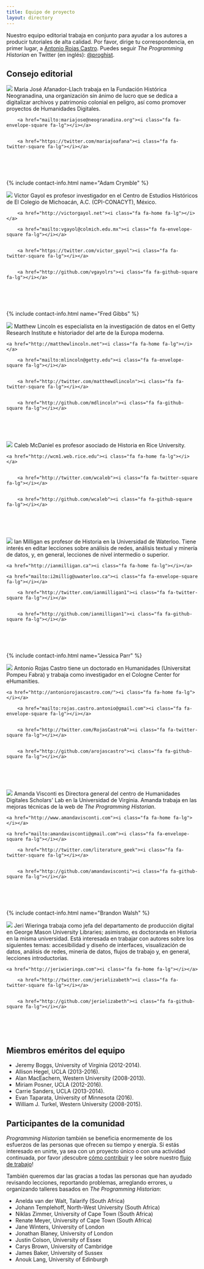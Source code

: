 ```yaml
---
title: Equipo de proyecto
layout: directory
---
```


Nuestro equipo editorial trabaja en conjunto para ayudar a los autores a producir tutoriales de alta calidad. Por favor, dirige tu correspondencia, en primer lugar, a <a href="mailto:rojas.castro.antonio@gmail.com">Antonio Rojas Castro</a>. Puedes seguir *The Programming Historian* en Twitter (en inglés): [@proghist](http://twitter.com/proghist).

## Consejo editorial

<div class="contact-box">
<img class="avatar" src="http://programminghistorian.org/avatars/Maria-Jose-Afanador-Llach.png" />
Maria José Afanador-Llach trabaja en la Fundación Histórica Neogranadina, una organización sin ánimo de lucro que se dedica a digitalizar archivos y patrimonio colonial en peligro, así como promover proyectos de Humanidades Digitales.
 
<br />
	
	
		<a href="mailto:mariajose@neogranadina.org"><i class="fa fa-envelope-square fa-lg"></i></a>
	
	
		<a href="https://twitter.com/mariajoafana"><i class="fa fa-twitter-square fa-lg"></i></a>
<br /><br /><br />
</div>

{% include contact-info.html name="Adam Crymble" %}

<div class="contact-box">
<img class="avatar" src="http://programminghistorian.org/avatars/Victor-Gayol.png" />
Víctor Gayol es profesor investigador en el Centro de Estudios Históricos de El Colegio de Michoacán, A.C. (CPI-CONACYT), México.
 
<br />
	
		<a href="http://victorgayol.net"><i class="fa fa-home fa-lg"></i></a>
		
		<a href="mailto:vgayol@colmich.edu.mx"><i class="fa fa-envelope-square fa-lg"></i></a>
	
	
		<a href="https://twitter.com/victor_gayol"><i class="fa fa-twitter-square fa-lg"></i></a>
	
	
		<a href="http://github.com/vgayolrs"><i class="fa fa-github-square fa-lg"></i></a>
	
<br /><br /><br />
</div>

{% include contact-info.html name="Fred Gibbs" %}

<div class="contact-box">
<img class="avatar" src="http://programminghistorian.org/avatars/Matthew-Lincoln.png" />
Matthew Lincoln es especialista en la investigación de datos en el Getty Research Institute e historiador del arte de la Europa moderna. 
 
<br />

	<a href="http://matthewlincoln.net"><i class="fa fa-home fa-lg"></i></a>
	
		<a href="mailto:mlincoln@getty.edu"><i class="fa fa-envelope-square fa-lg"></i></a>
	
	
		<a href="http://twitter.com/matthewdlincoln"><i class="fa fa-twitter-square fa-lg"></i></a>
	
	
		<a href="http://github.com/mdlincoln"><i class="fa fa-github-square fa-lg"></i></a>
	
<br /><br /><br />
</div>

<div class="contact-box">
<img class="avatar" src="http://programminghistorian.org/avatars/Caleb-McDaniel.png" />
Caleb McDaniel es profesor asociado de Historia en Rice University.
 
<br />

	<a href="http://wcm1.web.rice.edu"><i class="fa fa-home fa-lg"></i></a>
	
	
		<a href="http://twitter.com/wcaleb"><i class="fa fa-twitter-square fa-lg"></i></a>
	
	
		<a href="http://github.com/wcaleb"><i class="fa fa-github-square fa-lg"></i></a>
	
<br /><br /><br />
</div>

<div class="contact-box">
<img class="avatar" src="http://programminghistorian.org/avatars/Ian-Milligan.png" />
Ian Milligan es profesor de Historia en la Universidad de Waterloo. Tiene interés en editar lecciones sobre análisis de redes, análisis textual y minería de datos, y, en general, lecciones de nivel intermedio o superior.
 
<br />

	<a href="http://ianmilligan.ca"><i class="fa fa-home fa-lg"></i></a>
	
	<a href="mailto:i2millig@uwaterloo.ca"><i class="fa fa-envelope-square fa-lg"></i></a>
	
		<a href="http://twitter.com/ianmilligan1"><i class="fa fa-twitter-square fa-lg"></i></a>
	
	
		<a href="http://github.com/ianmilligan1"><i class="fa fa-github-square fa-lg"></i></a>
	
<br /><br /><br />
</div>

{% include contact-info.html name="Jessica Parr" %}

<div class="contact-box">
<img class="avatar" src="http://programminghistorian.org/avatars/Antonio-Rojas-Castro.png" />
Antonio Rojas Castro tiene un doctorado en Humanidades (Universitat Pompeu Fabra) y trabaja como investigador en el Cologne Center for eHumanities.
 
<br />

	<a href="http://antoniorojascastro.com/"><i class="fa fa-home fa-lg"></i></a>
	
		<a href="mailto:rojas.castro.antonio@gmail.com"><i class="fa fa-envelope-square fa-lg"></i></a>
	
	
		<a href="http://twitter.com/RojasCastroA"><i class="fa fa-twitter-square fa-lg"></i></a>
	
	
		<a href="http://github.com/arojascastro"><i class="fa fa-github-square fa-lg"></i></a>
	
<br /><br /><br />
</div>

<div class="contact-box">
<img class="avatar" src="http://programminghistorian.org/avatars/Amanda-Visconti.png" />
Amanda Visconti es Directora general del centro de Humanidades Digitales Scholars' Lab en la Universidad de Virginia. Amanda trabaja en las mejoras técnicas de la web de <em>The Programming Historian</em>. 
 
<br />

	<a href="http://www.amandavisconti.com"><i class="fa fa-home fa-lg"></i></a>
	
	<a href="mailto:amandavisconti@gmail.com"><i class="fa fa-envelope-square fa-lg"></i></a>
	
		<a href="http://twitter.com/literature_geek"><i class="fa fa-twitter-square fa-lg"></i></a>
	
	
		<a href="http://github.com/amandavisconti"><i class="fa fa-github-square fa-lg"></i></a>
	
<br /><br /><br />
</div>

{% include contact-info.html name="Brandon Walsh" %}

<div class="contact-box">
<img class="avatar" src="http://programminghistorian.org/avatars/Jeri-Wieringa.png" />
Jeri Wieringa trabaja como jefa del departamento de producción digital en George Mason University Libraries; asimismo, es doctoranda en Historia en la misma universidad. Está interesada en trabajar con autores sobre los siguientes temas: accesibilidad y diseño de interfaces, visualización de datos, análisis de redes, minería de datos, flujos de trabajo y, en general, lecciones introductorias. 
 
<br />

	<a href="http://jeriwieringa.com"><i class="fa fa-home fa-lg"></i></a>
	
		<a href="http://twitter.com/jerielizabeth"><i class="fa fa-twitter-square fa-lg"></i></a>
	
	
		<a href="http://github.com/jerielizabeth"><i class="fa fa-github-square fa-lg"></i></a>
	
<br /><br /><br />
</div>

## Miembros eméritos del equipo

* Jeremy Boggs, University of Virginia (2012-2014).
* Allison Hegel, UCLA (2013-2016).
* Alan MacEachern, Western University (2008-2013).
* Miriam Posner, UCLA (2012-2016).
* Carrie Sanders, UCLA (2013-2014).
* Evan Taparata, University of Minnesota (2016).
* William J. Turkel, Western University (2008-2015).

## Participantes de la comunidad

*Programming Historian* también se beneficia enormemente de los esfuerzos de las personas que ofrecen su tiempo y energía. Si estás interesado en unirte, ya sea con un proyecto único o con una actividad continuada, por favor ¡descubre [cómo contribuir](http://programminghistorian.org/es/contribuciones) y lee sobre nuestro [flujo de trabajo](http://programminghistorian.org/es/flujo-de-trabajo-nuevas-lecciones)!

También queremos dar las gracias a todas las personas que han ayudado revisando lecciones, reportando problemas, arreglando errores, u organizando talleres basados en *The Programming Historian*:

* Anelda van der Walt, Talarify (South Africa)
* Johann Templehoff, North-West University (South Africa)
* Niklas Zimmer, University of Cape Town (South Africa)
* Renate Meyer, University of Cape Town (South Africa)
* Jane Winters, University of London
* Jonathan Blaney, University of London
* Justin Colson, University of Essex
* Carys Brown, University of Cambridge
* James Baker, University of Sussex
* Anouk Lang, University of Edinburgh
